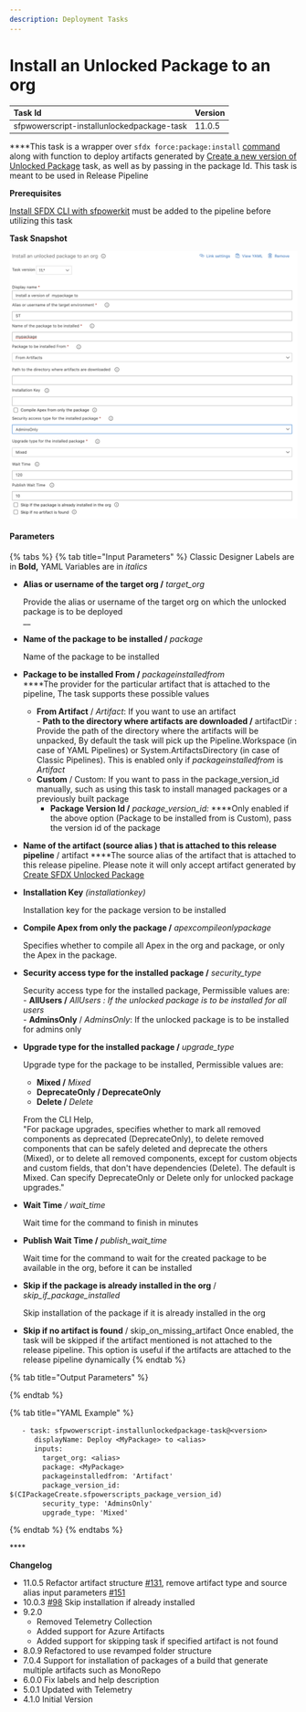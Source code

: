 ```yaml
---
description: Deployment Tasks
---
```


# Install an Unlocked Package to an org



| Task Id | Version |
| :--- | :--- |
| sfpwowerscript-installunlockedpackage-task | 11.0.5 |

  
****This task is a wrapper over `sfdx force:package:install` [command](https://developer.salesforce.com/docs/atlas.en-us.sfdx_cli_reference.meta/sfdx_cli_reference/cli_reference_force_package.htm) along with  function to deploy artifacts generated by [Create a new version of Unlocked Package](../packaging-tasks/create-a-new-version-of-unlocked-package.md) task, as well as by passing in the package Id. This task is meant to be used in Release Pipeline

**Prerequisites**

[Install SFDX CLI with sfpowerkit](../utility-tasks/install-sfdx-cli-with-sfpowerkit.md) must be added to the pipeline before utilizing this task

**Task Snapshot**

![](../../../.gitbook/assets/installunlockedpackage.png)

#### Parameters

{% tabs %}
{% tab title="Input Parameters" %}
Classic Designer Labels are in **Bold,**  YAML Variables are in _italics_

* **Alias or username of the target org /** _target\_org_

  Provide the alias or username of the target org  on which the unlocked package is to be deployed  
  __

* **Name of the package to be installed  /** _package_

  Name of the package to be installed  

* **Package to be installed From /** _packageinstalledfrom_  
  ****The provider for the particular artifact that is attached to the pipeline, The task supports these possible values

   - **From Artifact** / _Artifact_: If you want to use an artifact   
          - **Path to the directory where artifacts are downloaded /** artifactDir :  Provide the path of the directory where the artifacts will be unpacked, By default the task will pick up the Pipeline.Workspace \(in case of YAML Pipelines\) or System.ArtifactsDirectory \(in case of Classic Pipelines\). This is enabled only if _packageinstalledfrom_  is _Artifact_  
  -  **Custom** / Custom:  If  you want to pass in the package\_version\_id manually, such as using this task to install managed packages or a previously built package  
        - **Package Version Id /** _package\_version\_id:_  ****Only enabled if the above option \(Package to be installed from is Custom\), pass the  version id of the package  

* **Name of the artifact \(source alias \) that is attached to this release pipeline** / artifact ****The source alias of the artifact that is attached to this release pipeline. Please note it will only accept artifact generated by [Create SFDX Unlocked Package](../packaging-tasks/create-a-new-version-of-unlocked-package.md) 
* **Installation Key** _\(installationkey\)_

  Installation key for the package version to be installed  

* **Compile Apex from only the package /** _apexcompileonlypackage_

  Specifies whether to compile all Apex in the org and package, or only the Apex in the package.  

* **Security access type for the installed package /** _security\_type_

  Security access type for the installed package, Permissible values are:  
       -  **AllUsers /** _AllUsers : If the unlocked package is to be installed for all users_  
       - **AdminsOnly** / _AdminsOnly_: If the unlocked package is to be installed for admins only  

* **Upgrade type for the installed package /** _upgrade\_type_

  Upgrade type for the package to be installed, Permissible values are:   
   - **Mixed /** _Mixed_  
  -  **DeprecateOnly / DeprecateOnly**   
  -  **Delete /** _Delete_  
  
  From the CLI Help,  
  "For package upgrades, specifies whether to mark all removed components as deprecated \(DeprecateOnly\), to delete removed components that can be safely deleted and deprecate the others \(Mixed\), or to delete all removed components, except for custom objects and custom fields, that don't have dependencies \(Delete\). The default is Mixed. Can specify DeprecateOnly or Delete only for unlocked package upgrades."  
  

* **Wait Time** _/ wait\_time_

  Wait time for the command to finish in minutes  

* **Publish Wait Time /**  _publish\_wait\_time_

  Wait time for the command to wait for the created package to be available in the org, before it can be installed

* **Skip if the package is already installed in the org** / _skip\_if\_package\_installed_

  Skip installation of the package if it is already installed in the org  

* **Skip if no artifact is found** / skip\_on\_missing\_artifact Once enabled, the task will be skipped if the artifact mentioned is not attached to the release pipeline. This option is useful if the artifacts are attached to the release pipeline dynamically
{% endtab %}

{% tab title="Output Parameters" %}

{% endtab %}

{% tab title="YAML Example" %}
```text
   - task: sfpwowerscript-installunlockedpackage-task@<version>
      displayName: Deploy <MyPackage> to <alias>
      inputs:
        target_org: <alias>
        package: <MyPackage>
        packageinstalledfrom: 'Artifact'
        package_version_id: $(CIPackageCreate.sfpowerscripts_package_version_id)
        security_type: 'AdminsOnly'
        upgrade_type: 'Mixed'

```
{% endtab %}
{% endtabs %}

\*\*\*\*

**Changelog**

* 11.0.5 Refactor artifact structure [\#131](https://github.com/Accenture/sfpowerscripts/pull/131), remove artifact type and source alias input parameters [\#151](https://github.com/Accenture/sfpowerscripts/pull/151)
* 10.0.3 [\#98](https://github.com/Accenture/sfpowerscripts/pull/98) Skip installation if already installed
* 9.2.0
  * Removed Telemetry Collection
  * Added support for Azure Artifacts
  * Added support for skipping task if specified artifact is not found
* 8.0.9 Refactored to use revamped folder structure
* 7.0.4 Support for installation of packages of a build that generate multiple artifacts such as MonoRepo
* 6.0.0 Fix labels and help description
* 5.0.1 Updated with Telemetry
* 4.1.0 Initial Version

